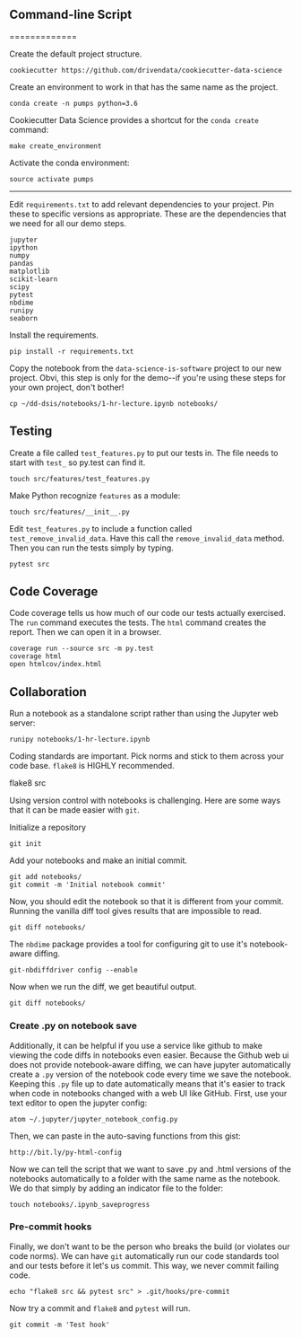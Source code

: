 ## Command-line Script
=============

Create the default project structure.

    cookiecutter https://github.com/drivendata/cookiecutter-data-science

Create an environment to work in that has the same name as the project.

    conda create -n pumps python=3.6

Cookiecutter Data Science provides a shortcut for the `conda create` command:

    make create_environment

Activate the conda environment:

    source activate pumps

-------

Edit `requirements.txt` to add relevant dependencies to your project. Pin these to specific versions as appropriate. These are the dependencies that we need for all our demo steps.

    jupyter
    ipython
    numpy
    pandas
    matplotlib
    scikit-learn
    scipy
    pytest
    nbdime
    runipy
    seaborn

Install the requirements.

    pip install -r requirements.txt

Copy the notebook from the `data-science-is-software` project to our new project. Obvi, this step is only for the demo--if you're using these steps for your own project, don't bother!

    cp ~/dd-dsis/notebooks/1-hr-lecture.ipynb notebooks/


## Testing

Create a file called `test_features.py` to put our tests in. The file needs to start with `test_` so py.test can find it.

    touch src/features/test_features.py

Make Python recognize `features` as  a module:

    touch src/features/__init__.py

Edit `test_features.py` to include a function called `test_remove_invalid_data`. Have this call the `remove_invalid_data` method. Then you can run the tests simply by typing.

    pytest src

## Code Coverage

Code coverage tells us how much of our code our tests actually exercised. The `run` command executes the tests. The `html` command creates the report. Then we can open it in a browser.

    coverage run --source src -m py.test
    coverage html
    open htmlcov/index.html


## Collaboration

Run a notebook as a standalone script rather than using the Jupyter web server:

    runipy notebooks/1-hr-lecture.ipynb

Coding standards are important. Pick norms and stick to them across your code base. `flake8` is HIGHLY recommended.

   flake8 src

Using version control with notebooks is challenging. Here are some ways that it can be made easier with `git`.

Initialize a repository

    git init

Add your notebooks and make an initial commit.

    git add notebooks/
    git commit -m 'Initial notebook commit'

Now, you should edit the notebook so that it is different from your commit. Running the vanilla diff tool gives results that are impossible to read.

    git diff notebooks/

The `nbdime` package provides a tool for configuring git to use it's notebook-aware diffing.

    git-nbdiffdriver config --enable

Now when we run the diff, we get beautiful output.

    git diff notebooks/


### Create .py on notebook save

Additionally, it can be helpful if you use a service like github to make viewing the code diffs in notebooks even easier. Because the Github web ui does not provide notebook-aware diffing, we can have jupyter automatically create a `.py` version of the notebook code every time we save the notebook. Keeping this `.py` file up to date automatically means that it's easier to track when code in notebooks changed with a web UI like GitHub. First, use your text editor to open the jupyter config:

    atom ~/.jupyter/jupyter_notebook_config.py

Then, we can paste in the auto-saving functions from this gist:

    http://bit.ly/py-html-config

Now we can tell the script that we want to save .py and .html versions of the notebooks automatically to a folder with the same name as the notebook. We do that simply by adding an indicator file to the folder:

    touch notebooks/.ipynb_saveprogress


### Pre-commit hooks

Finally, we don't want to be the person who breaks the build (or violates our code norms). We can have `git` automatically run our code standards tool and our tests before it let's us commit. This way, we never commit failing code.

    echo "flake8 src && pytest src" > .git/hooks/pre-commit

Now try a commit and `flake8` and `pytest` will run.

    git commit -m 'Test hook'
